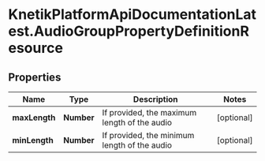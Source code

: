 # KnetikPlatformApiDocumentationLatest.AudioGroupPropertyDefinitionResource

## Properties
Name | Type | Description | Notes
------------ | ------------- | ------------- | -------------
**maxLength** | **Number** | If provided, the maximum length of the audio | [optional] 
**minLength** | **Number** | If provided, the minimum length of the audio | [optional] 


